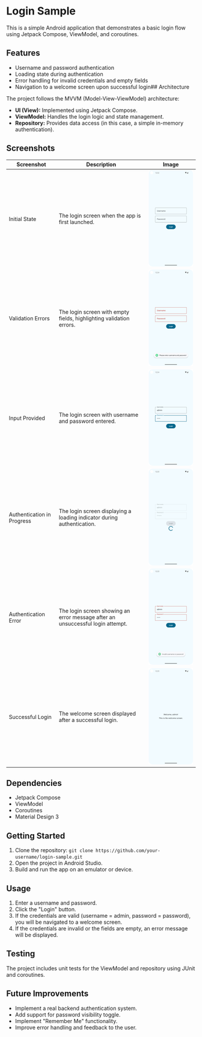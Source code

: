 # Login Sample

This is a simple Android application that demonstrates a basic login flow using Jetpack Compose, ViewModel, and coroutines.

## Features

* Username and password authentication
* Loading state during authentication
* Error handling for invalid credentials and empty fields
* Navigation to a welcome screen upon successful login## Architecture

The project follows the MVVM (Model-View-ViewModel) architecture:

* **UI (View):** Implemented using Jetpack Compose.
* **ViewModel:** Handles the login logic and state management.
* **Repository:** Provides data access (in this case, a simple in-memory authentication).

## Screenshots

| Screenshot | Description | Image |
|---|---|---|
| Initial State | The login screen when the app is first launched. | <img src="screenshots/login_initial.png" alt="Login Initial" width="300"> |
| Validation Errors| The login screen with empty fields, highlighting validation errors. | <img src="screenshots/login_empty.png" alt="Login Empty" width="300"> |
| Input Provided | The login screen with username and password entered. | <img src="screenshots/login_input.png" alt="Login Input" width="300"> |
| Authentication in Progress | The login screen displaying a loading indicator during authentication. | <img src="screenshots/login_loading.png" alt="Login Loading" width="300"> |
| Authentication Error | The login screen showing an error message after an unsuccessful login attempt. | <img src="screenshots/login_error.png" alt="Login Error" width="300"> |
| Successful Login | The welcome screen displayed after a successful login. | <img src="screenshots/welcome.png" alt="Welcome" width="300"> |

## Dependencies

* Jetpack Compose
* ViewModel
* Coroutines
* Material Design 3

## Getting Started

1. Clone the repository: `git clone https://github.com/your-username/login-sample.git`
2. Open the project in Android Studio.
3. Build and run the app on an emulator or device.

## Usage

1. Enter a username and password.
2. Click the "Login" button.
3. If the credentials are valid (username = admin, password = password), you will be navigated to a welcome screen.
4. If the credentials are invalid or the fields are empty, an error message will be displayed.

## Testing

The project includes unit tests for the ViewModel and repository using JUnit and coroutines.

## Future Improvements

* Implement a real backend authentication system.
* Add support for password visibility toggle.
* Implement "Remember Me" functionality.
* Improve error handling and feedback to the user.
